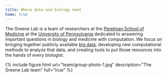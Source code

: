 ```yaml
---
title: Where data and biology meet
home: true
---
```


The Greene Lab is a team of researchers at the [Perelman School of Medicine](https://www.med.upenn.edu/) at the [University of Pennsylvania](https://www.upenn.edu/) dedicated to answering important questions in biology and medicine with computation.
We focus on bringing together publicly available [big data](https://en.wikipedia.org/wiki/Big_data), developing new computational methods to analyze that data, and creating tools to put those resources into the hands of every biologist.

{% include figure.html url="team/group-photo-1.jpg" description="The Greene Lab team" full="true" %}